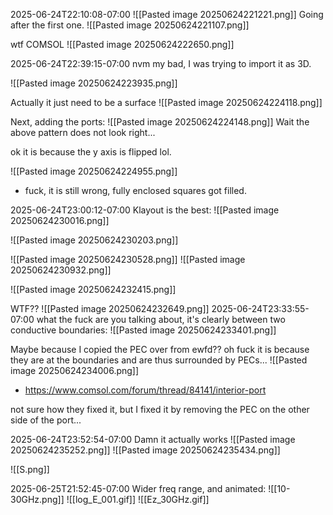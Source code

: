 
2025-06-24T22:10:08-07:00
![[Pasted image 20250624221221.png]]
Going after the first one.
![[Pasted image 20250624221107.png]]


wtf COMSOL
![[Pasted image 20250624222650.png]]

2025-06-24T22:39:15-07:00
nvm my bad, I was trying to import it as 3D.

![[Pasted image 20250624223935.png]]

Actually it just need to be a surface
![[Pasted image 20250624224118.png]]

Next, adding the ports:
![[Pasted image 20250624224148.png]]
Wait the above pattern does not look right...

ok it is because the y axis is flipped lol.

![[Pasted image 20250624224955.png]]
- fuck, it is still wrong, fully enclosed squares got filled.


2025-06-24T23:00:12-07:00
Klayout is the best:
![[Pasted image 20250624230016.png]]

![[Pasted image 20250624230203.png]]

![[Pasted image 20250624230528.png]]
![[Pasted image 20250624230932.png]]

![[Pasted image 20250624232415.png]]

WTF??
![[Pasted image 20250624232649.png]]
2025-06-24T23:33:55-07:00
what the fuck are you talking about, it's clearly between two conductive boundaries:
![[Pasted image 20250624233401.png]]

Maybe because I copied the PEC over from ewfd??
oh fuck it is because they are at the boundaries and are thus surrounded by PECs...
![[Pasted image 20250624234006.png]]

- https://www.comsol.com/forum/thread/84141/interior-port

not sure how they fixed it, but I fixed it by removing the PEC on the other side of the port...

2025-06-24T23:52:54-07:00
Damn it actually works
![[Pasted image 20250624235252.png]]
![[Pasted image 20250624235434.png]]

![[S.png]]


2025-06-25T21:52:45-07:00
Wider freq range, and animated:
![[10-30GHz.png]]
![[log_E_001.gif]]
![[Ez_30GHz.gif]]




